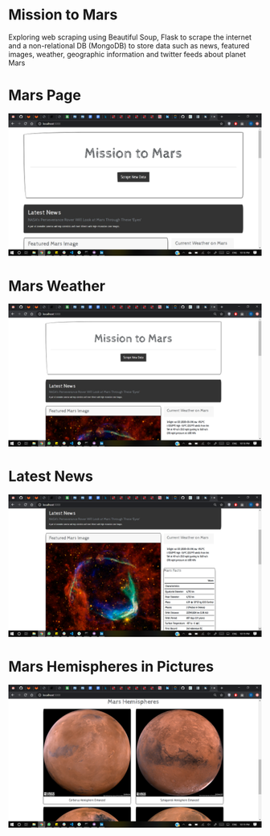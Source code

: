 # Mission to Mars
Exploring web scraping using Beautiful Soup, Flask to scrape the internet and a non-relational DB (MongoDB) to store data such as news, featured images, weather, geographic information and twitter feeds about planet Mars

# Mars Page
![Header](images/Header.png)

# Mars Weather
![Mars Weather](images/HalfPage.png)

# Latest News
![Mars News](images/LatestNews.png)

# Mars Hemispheres in Pictures
![Mars Hemispheres](images/Hemispheres.png)



